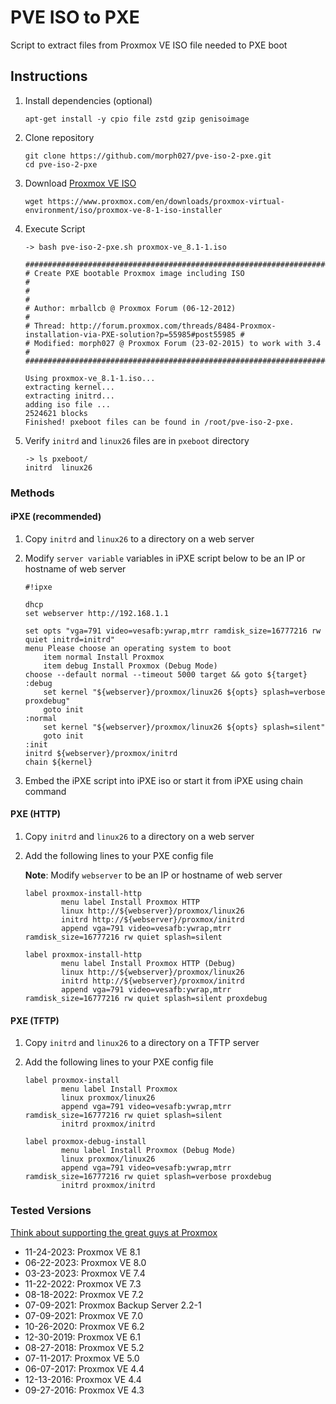 # PVE ISO to PXE

Script to extract files from Proxmox VE ISO file needed to PXE boot

## Instructions

1. Install dependencies (optional)

    ```
    apt-get install -y cpio file zstd gzip genisoimage
    ```

2. Clone repository

    ```
    git clone https://github.com/morph027/pve-iso-2-pxe.git
    cd pve-iso-2-pxe
    ```

2. Download [Proxmox VE ISO](https://www.proxmox.com/en/downloads)

    ```
    wget https://www.proxmox.com/en/downloads/proxmox-virtual-environment/iso/proxmox-ve-8-1-iso-installer
    ```

3. Execute Script

    ```
    -> bash pve-iso-2-pxe.sh proxmox-ve_8.1-1.iso

    #########################################################################################################
    # Create PXE bootable Proxmox image including ISO                                                       #
    #                                                                                                       #
    # Author: mrballcb @ Proxmox Forum (06-12-2012)                                                         #
    # Thread: http://forum.proxmox.com/threads/8484-Proxmox-installation-via-PXE-solution?p=55985#post55985 #
    # Modified: morph027 @ Proxmox Forum (23-02-2015) to work with 3.4                                      #
    #########################################################################################################

    Using proxmox-ve_8.1-1.iso...
    extracting kernel...
    extracting initrd...
    adding iso file ...
    2524621 blocks
    Finished! pxeboot files can be found in /root/pve-iso-2-pxe.
    ```

5. Verify `initrd` and `linux26` files are in `pxeboot` directory

    ```
    -> ls pxeboot/
    initrd  linux26
    ```

### Methods

#### iPXE (recommended)

1. Copy `initrd` and `linux26` to a directory on a web server
2. Modify `server variable` variables in iPXE script below to be an IP or hostname of web server

    ```
    #!ipxe

    dhcp
    set webserver http://192.168.1.1

    set opts "vga=791 video=vesafb:ywrap,mtrr ramdisk_size=16777216 rw quiet initrd=initrd"
    menu Please choose an operating system to boot
        item normal Install Proxmox
        item debug Install Proxmox (Debug Mode)
    choose --default normal --timeout 5000 target && goto ${target}
    :debug
        set kernel "${webserver}/proxmox/linux26 ${opts} splash=verbose proxdebug"
        goto init
    :normal
        set kernel "${webserver}/proxmox/linux26 ${opts} splash=silent"
        goto init
    :init
    initrd ${webserver}/proxmox/initrd
    chain ${kernel}
    ```

3. Embed the iPXE script into iPXE iso or start it from iPXE using chain command

#### PXE (HTTP)

1. Copy `initrd` and `linux26` to a directory on a web server
2. Add the following lines to your PXE config file

    **Note**: Modify `webserver` to be an IP or hostname of web server

    ```
    label proxmox-install-http
            menu label Install Proxmox HTTP
            linux http://${webserver}/proxmox/linux26
            initrd http://${webserver}/proxmox/initrd
            append vga=791 video=vesafb:ywrap,mtrr ramdisk_size=16777216 rw quiet splash=silent
            
    label proxmox-install-http
            menu label Install Proxmox HTTP (Debug)
            linux http://${webserver}/proxmox/linux26
            initrd http://${webserver}/proxmox/initrd
            append vga=791 video=vesafb:ywrap,mtrr ramdisk_size=16777216 rw quiet splash=silent proxdebug
    ```

#### PXE (TFTP)

1. Copy `initrd` and `linux26` to a directory on a TFTP server
2. Add the following lines to your PXE config file

    ```
    label proxmox-install
            menu label Install Proxmox
            linux proxmox/linux26
            append vga=791 video=vesafb:ywrap,mtrr ramdisk_size=16777216 rw quiet splash=silent
            initrd proxmox/initrd
    
    label proxmox-debug-install
            menu label Install Proxmox (Debug Mode)
            linux proxmox/linux26
            append vga=791 video=vesafb:ywrap,mtrr ramdisk_size=16777216 rw quiet splash=verbose proxdebug
            initrd proxmox/initrd
    ```

### Tested Versions

[Think about supporting the great guys at Proxmox](http://proxmox.com/proxmox-ve/support)

* 11-24-2023: Proxmox VE 8.1
* 06-22-2023: Proxmox VE 8.0
* 03-23-2023: Proxmox VE 7.4
* 11-22-2022: Proxmox VE 7.3
* 08-18-2022: Proxmox VE 7.2
* 07-09-2021: Proxmox Backup Server 2.2-1
* 07-09-2021: Proxmox VE 7.0
* 10-26-2020: Proxmox VE 6.2
* 12-30-2019: Proxmox VE 6.1
* 08-27-2018: Proxmox VE 5.2
* 07-11-2017: Proxmox VE 5.0
* 06-07-2017: Proxmox VE 4.4
* 12-13-2016: Proxmox VE 4.4
* 09-27-2016: Proxmox VE 4.3
